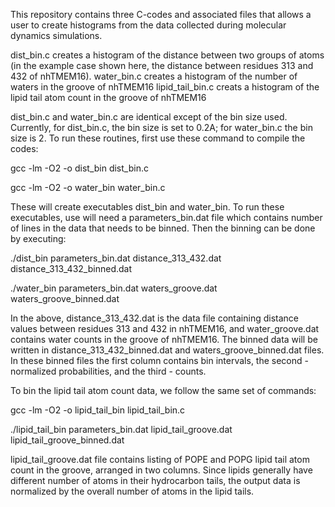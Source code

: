This repository contains three C-codes and associated files that allows a user to create histograms from the data collected during molecular dynamics simulations.

dist_bin.c creates a histogram of the distance between two groups of atoms (in the example case shown here, the distance between residues 313 and 432 of nhTMEM16).
water_bin.c creates a histogram of the number of waters in the groove of nhTMEM16
lipid_tail_bin.c creats a histogram of the lipid tail atom count in the groove of nhTMEM16

dist_bin.c and water_bin.c are identical except of the bin size used. Currently, for dist_bin.c, the bin size is set to 0.2A; for water_bin.c the bin size is 2. To run these routines, first use these command to compile the codes:

gcc -lm -O2 -o dist_bin dist_bin.c

gcc -lm -O2 -o water_bin water_bin.c

These will create executables dist_bin and water_bin. To run these executables, use will need a parameters_bin.dat file which contains number of lines in the data that needs to be binned. Then the binning can be done by executing:

./dist_bin parameters_bin.dat distance_313_432.dat distance_313_432_binned.dat

./water_bin parameters_bin.dat waters_groove.dat waters_groove_binned.dat

In the above, distance_313_432.dat is the data file containing distance values between residues 313 and 432 in nhTMEM16, and water_groove.dat contains water counts in the groove of nhTMEM16. The binned data will be written in distance_313_432_binned.dat and waters_groove_binned.dat files. In these binned files the first column contains bin intervals, the second - normalized probabilities, and the third - counts. 

To bin the lipid tail atom count data, we follow the same set of commands:

gcc -lm -O2 -o lipid_tail_bin lipid_tail_bin.c

./lipid_tail_bin parameters_bin.dat lipid_tail_groove.dat lipid_tail_groove_binned.dat

lipid_tail_groove.dat file contains listing of POPE and POPG lipid tail atom count in the groove, arranged in two columns. Since lipids generally have different number of atoms in their hydrocarbon tails, the output data is normalized by the overall number of atoms in the lipid tails.    
